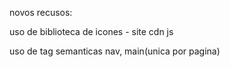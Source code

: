 novos recusos: 

uso de biblioteca de icones - site cdn js

uso de tag semanticas nav, main(unica por pagina)